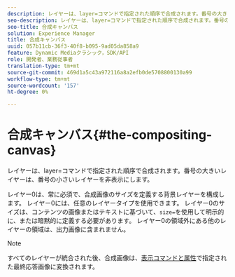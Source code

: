 ```yaml
---
description: レイヤーは、layer=コマンドで指定された順序で合成されます。番号の大きいレイヤーは、番号の小さいレイヤーを非表示にします。
seo-description: レイヤーは、layer=コマンドで指定された順序で合成されます。番号の大きいレイヤーは、番号の小さいレイヤーを非表示にします。
seo-title: 合成キャンバス
solution: Experience Manager
title: 合成キャンバス
uuid: 057b11cb-36f3-40f8-b095-9ad05da858a9
feature: Dynamic Mediaクラシック，SDK/API
role: 開発者、業務従事者
translation-type: tm+mt
source-git-commit: 469d1a5c43a972116a8a2efb0de5708800130a99
workflow-type: tm+mt
source-wordcount: '157'
ht-degree: 0%

---
```



# 合成キャンバス{#the-compositing-canvas}

レイヤーは、layer=コマンドで指定された順序で合成されます。番号の大きいレイヤーは、番号の小さいレイヤーを非表示にします。

レイヤー0は、常に必須で、合成画像のサイズを定義する背景レイヤーを構成します。 レイヤー0には、任意のレイヤータイプを使用できます。 レイヤー0のサイズは、コンテンツの画像またはテキストに基づいて、`size=`を使用して明示的に、または暗黙的に定義する必要があります。 レイヤー0の領域外にある他のレイヤーの領域は、出力画像に含まれません。

>[!NOTE]
>
>すべてのレイヤーが統合された後、合成画像は、[表示コマンドと属性](../../../../../../is-api/http-ref/image-serving-api-ref/c-http-protocol-reference/c-syntax-and-features/c-command-overview/r-view-commands-and-attributes.md#reference-8b3d637d080a47a4ba669a7f0de2ba90)で指定された最終応答画像に変換されます。

